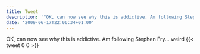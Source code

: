 ```yaml
---
title: Tweet
description: '"OK, can now see why this is addictive. Am following Stephen Fry... weird"'
date: '2009-06-17T22:06:34+01:00'
---
```

OK, can now see why this is addictive. Am following Stephen Fry... weird
      {{< tweet 0 0 >}}
    
